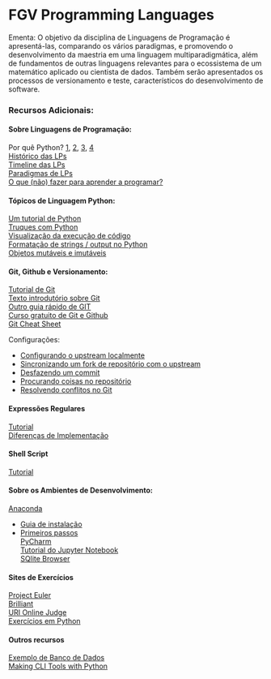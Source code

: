 # FGV Programming Languages  

Ementa:
O objetivo da disciplina de Linguagens de Programação é apresentá-las, comparando os vários paradigmas, e promovendo o desenvolvimento da maestria em uma linguagem multiparadigmática, além de fundamentos de outras linguagens relevantes para o ecossistema de um matemático aplicado ou cientista de dados. Também serão apresentados os processos de versionamento e teste, característicos do desenvolvimento de software.

### Recursos Adicionais:

#### Sobre Linguagens de Programação: 

Por quê Python?  [1](https://www.tiobe.com/tiobe-index/), [2](https://spectrum.ieee.org/at-work/innovation/the-2018-top-programming-languages), [3](https://medium.freecodecamp.org/best-programming-languages-to-learn-in-2018-ultimate-guide-bfc93e615b35), [4](https://www.edureka.co/blog/python-interesting-facts-you-need-to-know/)  
[Histórico das LPs](https://en.wikipedia.org/wiki/History_of_programming_languages)  
[Timeline das LPs](https://en.wikipedia.org/wiki/Timeline_of_programming_languages)  
[Paradigmas de LPs](https://en.m.wikipedia.org/wiki/Programming_paradigm)  
[O que (não) fazer para aprender a programar?](https://medium.freecodecamp.org/learn-to-code-the-hard-way-65dece5b0005)  

#### Tópicos de Linguagem Python:
[Um tutorial de Python](https://python.swaroopch.com/)  
[Truques com Python](https://hackernoon.com/python-tricks-101-2836251922e0)  
[Visualização da execução de código](http://www.pythontutor.com/visualize.html#mode=edit)  
[Formatação de strings / output no Python](http://www.python-course.eu/python3_formatted_output.php)  
[Objetos mutáveis e imutáveis](https://www.pythonforthelab.com/blog/mutable-and-immutable-objects/)  

#### Git, Github e Versionamento:

[Tutorial de Git](https://git-scm.com/book/pt-br/v1/Primeiros-passos-No%C3%A7%C3%B5es-B%C3%A1sicas-de-Git)  
[Texto introdutório sobre Git](https://www.dadosaleatorios.com.br/post/introdu%C3%A7%C3%A3o-ao-git/)  
[Outro guia rápido de GIT](http://rogerdudler.github.io/git-guide/index.pt_BR.html)  
[Curso gratuito de Git e Github](https://www.udemy.com/git-e-github-para-iniciantes/)  
[Git Cheat Sheet](https://www.git-tower.com/blog/git-cheat-sheet/)  

Configurações:  
  + [Configurando o upstream localmente](https://help.github.com/articles/configuring-a-remote-for-a-fork/)  
  + [Sincronizando um fork de repositório com o upstream](https://help.github.com/articles/syncing-a-fork/)  
  + [Desfazendo um commit](https://blog.github.com/2015-06-08-how-to-undo-almost-anything-with-git/)  
  + [Procurando coisas no repositório](https://www.tygertec.com/find-stuff-git/)  
  + [Resolvendo conflitos no Git](https://stackoverflow.com/questions/161813/how-to-resolve-merge-conflicts-in-git)  

#### Expressões Regulares
[Tutorial](https://maykon-oliveira.github.io/regex-tutorial/)   
[Diferenças de Implementação](https://unix.stackexchange.com/questions/119905/why-does-my-regular-expression-work-in-x-but-not-in-y)  

#### Shell Script
[Tutorial](https://www.shellscript.sh/)  

#### Sobre os Ambientes de Desenvolvimento:

[Anaconda](https://www.anaconda.com/download/)
  + [Guia de instalação](https://paulovasconcellos.com.br/como-baixar-anaconda-31fd49c19bd8)  
  + [Primeiros passos](https://opensource.com/article/18/4/getting-started-anaconda-python)  
[PyCharm](https://www.jetbrains.com/pycharm/)  
[Tutorial do Jupyter Notebook](https://www.datacamp.com/community/tutorials/tutorial-jupyter-notebook)  
[SQlite Browser](http://sqlitebrowser.org/)  


#### Sites de Exercícios

[Project Euler](https://projecteuler.net/)  
[Brilliant](http://brilliant.org/)  
[URI Online Judge](https://www.urionlinejudge.com.br/judge/en/login)  
[Exercícios em Python](http://joaoventura.net/static/files/python_exercises_book.pdf)  

#### Outros recursos  

[Exemplo de Banco de Dados](https://github.com/datacharmer/test_db)  
[Making CLI Tools with Python](https://medium.com/dabbler-in-de-stress/make-linux-cli-tools-756f7f7f06b3)  
